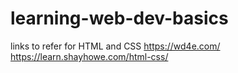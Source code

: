 # learning-web-dev-basics



links to refer for HTML and CSS
https://wd4e.com/
https://learn.shayhowe.com/html-css/
